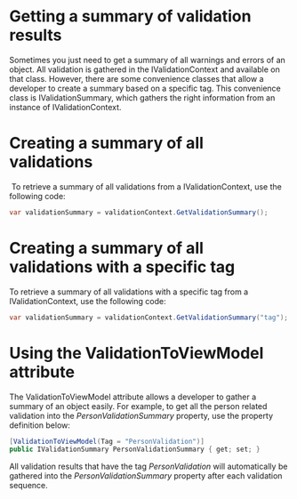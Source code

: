 # Getting a summary of validation results

Sometimes you just need to get a summary of all warnings and errors of an object. All validation is gathered in the IValidationContext and available on that class. However, there are some convenience classes that allow a developer to create a summary based on a specific tag. This convenience class is IValidationSummary, which gathers the right information from an instance of IValidationContext.

# Creating a summary of all validations

 To retrieve a summary of all validations from a IValidationContext, use the following code:

``` {.java data-syntaxhighlighter-params="brush: java; gutter: false; theme: Confluence" data-theme="Confluence" style="brush: java; gutter: false; theme: Confluence"}
var validationSummary = validationContext.GetValidationSummary();
```

# Creating a summary of all validations with a specific tag

To retrieve a summary of all validations with a specific tag from a IValidationContext, use the following code:

``` {.java data-syntaxhighlighter-params="brush: java; gutter: false; theme: Confluence" data-theme="Confluence" style="brush: java; gutter: false; theme: Confluence"}
var validationSummary = validationContext.GetValidationSummary("tag");
```

# Using the ValidationToViewModel attribute

The ValidationToViewModel attribute allows a developer to gather a summary of an object easily. For example, to get all the person related validation into the *PersonValidationSummary* property, use the property definition below:

``` {.java data-syntaxhighlighter-params="brush: java; gutter: false; theme: Confluence" data-theme="Confluence" style="brush: java; gutter: false; theme: Confluence"}
[ValidationToViewModel(Tag = "PersonValidation")]
public IValidationSummary PersonValidationSummary { get; set; }
```

All validation results that have the tag *PersonValidation* will automatically be gathered into the *PersonValidationSummary* property after each validation sequence.

